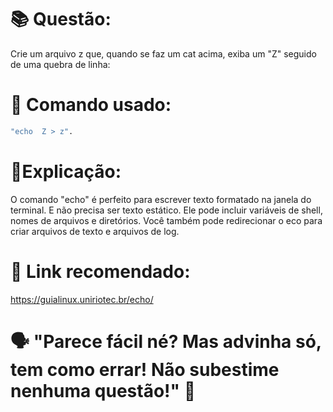 # 📚 Questão:

Crie um arquivo z que, quando se faz um cat acima, exiba um "Z" seguido de uma quebra de linha:

# 🖖 Comando usado: 
```sh
"echo  Z > z".
```

# 📝Explicação: 

O comando "echo" é perfeito para escrever texto formatado na janela do terminal. 
E não precisa ser texto estático. Ele pode incluir variáveis de shell, nomes 
de arquivos e diretórios. Você também pode redirecionar o eco para criar 
arquivos de texto e arquivos de log.

# 🤖 Link recomendado: 
https://guialinux.uniriotec.br/echo/

# 🗣️ "Parece fácil né? Mas advinha só, tem como errar! Não subestime nenhuma questão!" 🧐

